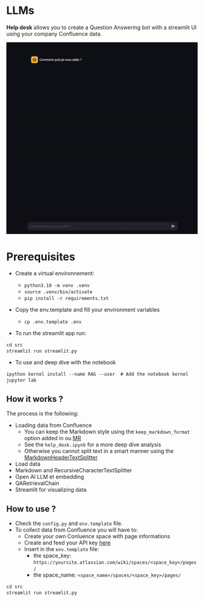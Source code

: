 # LLMs

**Help desk** allows you to create a Question Answering bot with a streamlit UI using your company Confluence data.
<p align="center">
  <img src="./images/help_desk.gif" alt="animated" />
</p>

# Prerequisites

- Create a virtual environnement:
    - `python3.10 -m venv .venv`
    - `source .venv/bin/activate`
    - `pip install -r requirements.txt`

- Copy the env.template and fill your environment variables
     - `cp .env.template .env`


- To run the streamlit app run:
```
cd src
streamlit run streamlit.py
```

- To use and deep dive with the notebook
```
ipython kernel install --name RAG --user  # Add the notebook kernel
jupyter lab
```

## How it works ?
The process is the following:
- Loading data from Confluence
  - You can keep the Markdown style using the `keep_markdown_format` option added in ou [MR]('https://github.com/langchain-ai/langchain/pull/8246')
  - See the `help_desk.ipynb` for a more deep dive analysis
  - Otherwise you cannot split text in a smart manner using the [MarkdownHeaderTextSplitter]('https://python.langchain.com/docs/modules/data_connection/document_transformers/text_splitters/markdown_header_metadata')
- Load data
- Markdown and RecursiveCharacterTextSplitter
- Open AI LLM et embedding
- QARetrievalChain
- Streamlit for visualizing data

## How to use ?
- Check the `config.py` and `env.template` file.
- To collect data from Confluence you will have to:
  - Create your own Conluence space with page informations
  - Create and feed your API key [here]('https://support.atlassian.com/atlassian-account/docs/manage-api-tokens-for-your-atlassian-account/')
  - Insert in the  `env.template` file:
    -  the space_key: `https://yoursite.atlassian.com/wiki/spaces/<space_key>/pages/`
    -  the space_name: `<space_name>/spaces/<space_key>/pages/`

```
cd src
streamlit run streamlit.py
```